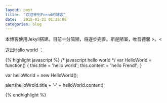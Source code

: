 ```yaml
---
layout: post
title:  "欢迎来到Frend的博客"
date:   2015-01-21 01:28:08
categories: blog
---
```

本博客使用Jekyll搭建。目前十分简陋，将逐步完善。斯是陋室，唯吾德馨 >。<

送出Hello world ：

{% highlight javascript %}
/*
 javascript hello world
*/
var HelloWorld = function() {
    this.title = 'hello world';
    this.content = 'hello Frend!';
}

var helloWorld = new HelloWorld();

alert(helloWrold.title + '-' + helloWorld.content);

{% endhighlight %}
